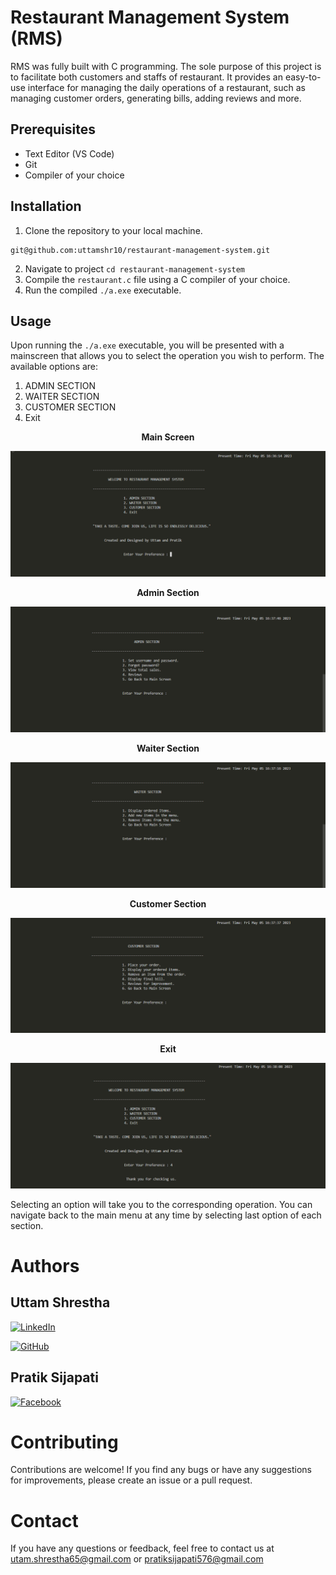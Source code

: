 # Restaurant Management System (RMS)
RMS was fully built with C programming. The sole purpose of this project is to facilitate both customers and staffs of restaurant. It provides an easy-to-use interface for managing the daily operations of a restaurant, such as managing customer orders, generating bills, adding reviews and more.

## Prerequisites
- Text Editor (VS Code)
- Git
- Compiler of your choice

## Installation

1. Clone the repository to your local machine.
```
git@github.com:uttamshr10/restaurant-management-system.git
```
2. Navigate to project `cd restaurant-management-system`
3. Compile the `restaurant.c` file using a C compiler of your choice.
4. Run the compiled `./a.exe` executable.

## Usage

Upon running the `./a.exe` executable, you will be presented with a mainscreen that allows you to select the operation you wish to perform. The available options are:

1. ADMIN SECTION
2. WAITER SECTION
3. CUSTOMER SECTION
4. Exit

<p align="center"><b>Main Screen</b></p>

![Alt text](/images/mainscreen.png)

<p align="center"><b>Admin Section</b></p>

![Alt text](/images/admin.png)

<p align="center"><b>Waiter Section</b></p>

![Alt text](/images/waiter.png)

<p align="center"><b>Customer Section</b></p>

![Alt text](/images/customer.png)

<p align="center"><b>Exit</b></p>

![Alt text](/images/exit.png)

Selecting an option will take you to the corresponding operation. You can navigate back to the main menu at any time by selecting last option of each section.

# Authors
## Uttam Shrestha
[![LinkedIn](https://img.shields.io/badge/-LinkedIn-blue?style=flat-square&logo=linkedin&logoColor=white)](https://www.linkedin.com/in/uttam-shrestha-b96032224/)
 
[![GitHub](https://img.shields.io/badge/GitHub-%23121011.svg?style=for-the-badge&logo=github&logoColor=white)](https://github.com/uttamshr10)


## Pratik Sijapati
 [![Facebook](https://img.shields.io/badge/-Facebook-blue?style=flat-square&logo=facebook&logoColor=white)](https://www.facebook.com/pravash.khadka.739)




# Contributing

Contributions are welcome! If you find any bugs or have any suggestions for improvements, please create an issue or a pull request.

# Contact

If you have any questions or feedback, feel free to contact us at utam.shrestha65@gmail.com or pratiksijapati576@gmail.com
